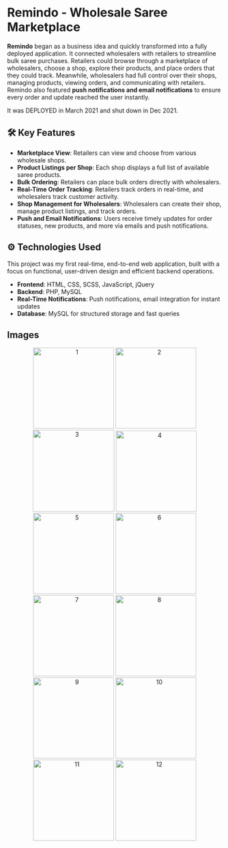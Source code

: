 # Remindo - Wholesale Saree Marketplace

**Remindo** began as a business idea and quickly transformed into a fully deployed application. It connected wholesalers with retailers to streamline bulk saree purchases. Retailers could browse through a marketplace of wholesalers, choose a shop, explore their products, and place orders that they could track. Meanwhile, wholesalers had full control over their shops, managing products, viewing orders, and communicating with retailers. Remindo also featured **push notifications and email notifications** to ensure every order and update reached the user instantly.

It was DEPLOYED in March 2021 and shut down in Dec 2021.

## 🛠️ Key Features

- **Marketplace View**: Retailers can view and choose from various wholesale shops.
- **Product Listings per Shop**: Each shop displays a full list of available saree products.
- **Bulk Ordering**: Retailers can place bulk orders directly with wholesalers.
- **Real-Time Order Tracking**: Retailers track orders in real-time, and wholesalers track customer activity.
- **Shop Management for Wholesalers**: Wholesalers can create their shop, manage product listings, and track orders.
- **Push and Email Notifications**: Users receive timely updates for order statuses, new products, and more via emails and push notifications.

## ⚙️ Technologies Used

This project was my first real-time, end-to-end web application, built with a focus on functional, user-driven design and efficient backend operations.

- **Frontend**: HTML, CSS, SCSS, JavaScript, jQuery
- **Backend**: PHP, MySQL
- **Real-Time Notifications**: Push notifications, email integration for instant updates
- **Database**: MySQL for structured storage and fast queries

## Images

<p align="center">
<img width="189" alt="1" src="https://github.com/user-attachments/assets/5348e118-7ff9-4db0-b0bd-17f605b34e75">
<img width="189" alt="2" src="https://github.com/user-attachments/assets/1a0cb7d1-773e-4528-8eba-02d112947447">
<img width="191" alt="3" src="https://github.com/user-attachments/assets/9255495a-fe66-49fb-8b7a-13505ba3fbf6">
<img width="189" alt="4" src="https://github.com/user-attachments/assets/09806dc3-5f49-4a01-8160-0cc520d9d464">
<img width="189" alt="5" src="https://github.com/user-attachments/assets/bebe0bd2-ad60-425b-a3a1-949ccc2d8758">
<img width="189" alt="6" src="https://github.com/user-attachments/assets/8383213e-db25-4b0e-b6ca-ad4ef8df8d79">
<img width="189" alt="7" src="https://github.com/user-attachments/assets/456ab9ef-9ed9-4f64-a7a8-08070f0e1f7b">
<img width="189" alt="8" src="https://github.com/user-attachments/assets/09d7cc03-1a3f-4a49-91c2-089aac29851e">
<img width="189" alt="9" src="https://github.com/user-attachments/assets/c9713f91-68e3-4e05-8916-4fbf6f06ed23">
<img width="189" alt="10" src="https://github.com/user-attachments/assets/db6cfd90-9c1b-4434-ad50-bf47918bf388">
<img width="189" alt="11" src="https://github.com/user-attachments/assets/69877e08-c05d-4b8c-a207-b1570665ccc5">
<img width="189" alt="12" src="https://github.com/user-attachments/assets/14dbc3ad-fe1a-444e-a914-efee0530f017">
</p>

